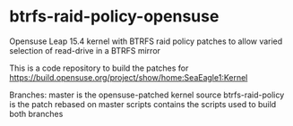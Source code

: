 # btrfs-raid-policy-opensuse

Opensuse Leap 15.4 kernel with BTRFS raid policy patches to allow varied selection of read-drive in a BTRFS mirror

This is a code repository to build the patches for https://build.opensuse.org/project/show/home:SeaEagle1:Kernel

Branches: 
master is the opensuse-patched kernel source
btrfs-raid-policy is the patch rebased on master
scripts contains the scripts used to build both branches
